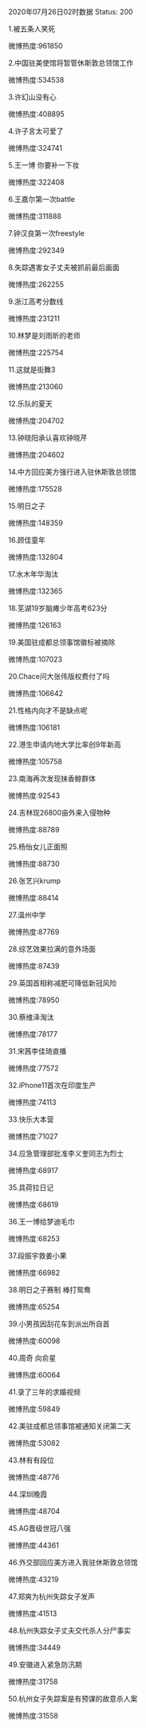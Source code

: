 2020年07月26日02时数据
Status: 200

1.被五条人笑死

微博热度:961850

2.中国驻美使馆将暂管休斯敦总领馆工作

微博热度:534538

3.许幻山没有心

微博热度:408895

4.许子言太可爱了

微博热度:324741

5.王一博 你要补一下妆

微博热度:322408

6.王嘉尔第一次battle

微博热度:311888

7.钟汉良第一次freestyle

微博热度:292349

8.失踪遇害女子丈夫被抓前最后画面

微博热度:262255

9.浙江高考分数线

微博热度:231211

10.林梦是刘雨昕的老师

微博热度:225754

11.这就是街舞3

微博热度:213060

12.乐队的夏天

微博热度:204702

13.钟晓阳承认喜欢钟晓芹

微博热度:204602

14.中方回应美方强行进入驻休斯敦总领馆

微博热度:175528

15.明日之子

微博热度:148359

16.顾佳童年

微博热度:132804

17.水木年华淘汰

微博热度:132365

18.芜湖19岁脑瘫少年高考623分

微博热度:126163

19.美国驻成都总领事馆徽标被摘除

微博热度:107023

20.Chace问大张伟版权费付了吗

微博热度:106642

21.性格内向才不是缺点呢

微博热度:106181

22.港生申请内地大学比率创9年新高

微博热度:105758

23.南海再次发现抹香鲸群体

微博热度:92543

24.吉林现26800亩外来入侵物种

微博热度:88789

25.杨怡女儿正面照

微博热度:88730

26.张艺兴krump

微博热度:88414

27.温州中学

微博热度:87769

28.综艺效果拉满的意外场面

微博热度:87439

29.英国首相称减肥可降低新冠风险

微博热度:78950

30.蔡维泽淘汰

微博热度:78177

31.宋茜李佳琦直播

微博热度:77572

32.iPhone11首次在印度生产

微博热度:74113

33.快乐大本营

微博热度:71027

34.应急管理部批准李义奎同志为烈士

微博热度:68917

35.具荷拉日记

微博热度:68619

36.王一博给梦迪毛巾

微博热度:68253

37.段振宇救姜小果

微博热度:66982

38.明日之子赛制 棒打鸳鸯

微博热度:65254

39.小男孩因刮花车到派出所自首

微博热度:60098

40.周奇 向俞星

微博热度:60064

41.录了三年的求婚视频

微博热度:59849

42.美驻成都总领事馆被通知关闭第二天

微博热度:53082

43.林有有段位

微博热度:48776

44.深圳晚霞

微博热度:48704

45.AG晋级世冠八强

微博热度:44361

46.外交部回应美方进入我驻休斯敦总领馆

微博热度:43219

47.郑爽为杭州失踪女子发声

微博热度:41513

48.杭州失踪女子丈夫交代杀人分尸事实

微博热度:34449

49.安徽进入紧急防汛期

微博热度:31758

50.杭州女子失踪案是有预谋的故意杀人案

微博热度:31558

